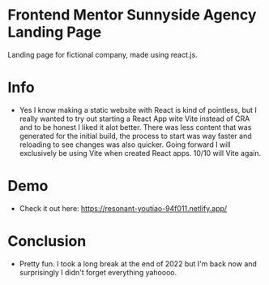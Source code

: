 # Frontend Mentor Sunnyside Agency Landing Page


Landing page for fictional company, made using react.js.

# Info

* Yes I know making a static website with React is kind of pointless, but I really wanted to try out starting a React App wite Vite instead of CRA
and to be honest I liked it alot better. There was less content that was generated for the initial build, the process to start was way faster and 
reloading to see changes was also quicker. Going forward I will exclusively be using Vite when created React apps. 10/10 will Vite again.


# Demo

* Check it out here: https://resonant-youtiao-94f011.netlify.app/

# Conclusion

* Pretty fun. I took a long break at the end of 2022 but I'm back now and surprisingly I didn't forget everything yahoooo.
